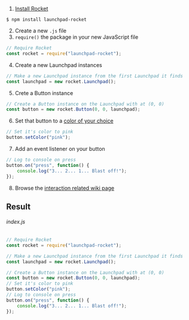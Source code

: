 1. [Install Rocket](Installation.md)
```
$ npm install launchpad-rocket
```
2. Create a new `.js` file
3. `require()` the package in your new JavaScript file
```js
// Require Rocket
const rocket = require("launchpad-rocket");
```
4. Create a new Launchpad instances
```js
// Make a new Launchpad instance from the first Launchpad it finds
const launchpad = new rocket.Launchpad();
```
5. Crete a Button instance
```js
// Create a Button instance on the Launchpad with at (0, 0)
const button = new rocket.Button(0, 0, launchpad);
```
6. Set that button to a [color of your choice](Color.md)
```js
// Set it's color to pink
button.setColor("pink");
```
7. Add an event listener on your button
```js
// Log to console on press
button.on("press", function() {
	console.log("3... 2... 1... Blast off!");
});

```
8. Browse the [interaction related wiki page](Interaction.md)


## Result
###### index.js
```js
// Require Rocket
const rocket = require("launchpad-rocket");

// Make a new Launchpad instance from the first Launchpad it finds
const launchpad = new rocket.Launchpad();

// Create a Button instance on the Launchpad with at (0, 0)
const button = new rocket.Button(0, 0, launchpad);
// Set it's color to pink
button.setColor("pink");
// Log to console on press
button.on("press", function() {
	console.log("3... 2... 1... Blast off!");
});
```
